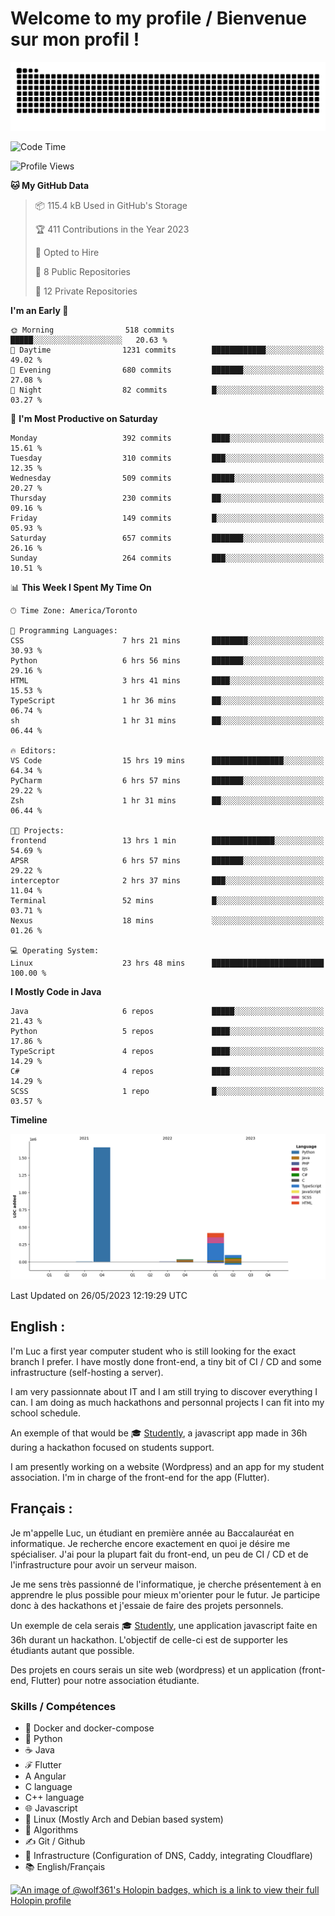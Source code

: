 # Welcome to my profile / Bienvenue sur mon profil !

![snake gif](https://github.com/wolf-361/wolf-361/blob/output/github-contribution-grid-snake.svg)

<!--START_SECTION:waka-->
![Code Time](http://img.shields.io/badge/Code%20Time-125%20hrs%2020%20mins-blue)

![Profile Views](http://img.shields.io/badge/Profile%20Views-0-blue)

**🐱 My GitHub Data** 

> 📦 115.4 kB Used in GitHub's Storage 
 > 
> 🏆 411 Contributions in the Year 2023
 > 
> 💼 Opted to Hire
 > 
> 📜 8 Public Repositories 
 > 
> 🔑 12 Private Repositories 
 > 
**I'm an Early 🐤** 

```text
🌞 Morning                518 commits         █████░░░░░░░░░░░░░░░░░░░░   20.63 % 
🌆 Daytime                1231 commits        ████████████░░░░░░░░░░░░░   49.02 % 
🌃 Evening                680 commits         ███████░░░░░░░░░░░░░░░░░░   27.08 % 
🌙 Night                  82 commits          █░░░░░░░░░░░░░░░░░░░░░░░░   03.27 % 
```
📅 **I'm Most Productive on Saturday** 

```text
Monday                   392 commits         ████░░░░░░░░░░░░░░░░░░░░░   15.61 % 
Tuesday                  310 commits         ███░░░░░░░░░░░░░░░░░░░░░░   12.35 % 
Wednesday                509 commits         █████░░░░░░░░░░░░░░░░░░░░   20.27 % 
Thursday                 230 commits         ██░░░░░░░░░░░░░░░░░░░░░░░   09.16 % 
Friday                   149 commits         █░░░░░░░░░░░░░░░░░░░░░░░░   05.93 % 
Saturday                 657 commits         ███████░░░░░░░░░░░░░░░░░░   26.16 % 
Sunday                   264 commits         ███░░░░░░░░░░░░░░░░░░░░░░   10.51 % 
```


📊 **This Week I Spent My Time On** 

```text
🕑︎ Time Zone: America/Toronto

💬 Programming Languages: 
CSS                      7 hrs 21 mins       ████████░░░░░░░░░░░░░░░░░   30.93 % 
Python                   6 hrs 56 mins       ███████░░░░░░░░░░░░░░░░░░   29.16 % 
HTML                     3 hrs 41 mins       ████░░░░░░░░░░░░░░░░░░░░░   15.53 % 
TypeScript               1 hr 36 mins        ██░░░░░░░░░░░░░░░░░░░░░░░   06.74 % 
sh                       1 hr 31 mins        ██░░░░░░░░░░░░░░░░░░░░░░░   06.44 % 

🔥 Editors: 
VS Code                  15 hrs 19 mins      ████████████████░░░░░░░░░   64.34 % 
PyCharm                  6 hrs 57 mins       ███████░░░░░░░░░░░░░░░░░░   29.22 % 
Zsh                      1 hr 31 mins        ██░░░░░░░░░░░░░░░░░░░░░░░   06.44 % 

🐱‍💻 Projects: 
frontend                 13 hrs 1 min        ██████████████░░░░░░░░░░░   54.69 % 
APSR                     6 hrs 57 mins       ███████░░░░░░░░░░░░░░░░░░   29.22 % 
interceptor              2 hrs 37 mins       ███░░░░░░░░░░░░░░░░░░░░░░   11.04 % 
Terminal                 52 mins             █░░░░░░░░░░░░░░░░░░░░░░░░   03.71 % 
Nexus                    18 mins             ░░░░░░░░░░░░░░░░░░░░░░░░░   01.26 % 

💻 Operating System: 
Linux                    23 hrs 48 mins      █████████████████████████   100.00 % 
```

**I Mostly Code in Java** 

```text
Java                     6 repos             █████░░░░░░░░░░░░░░░░░░░░   21.43 % 
Python                   5 repos             ████░░░░░░░░░░░░░░░░░░░░░   17.86 % 
TypeScript               4 repos             ████░░░░░░░░░░░░░░░░░░░░░   14.29 % 
C#                       4 repos             ████░░░░░░░░░░░░░░░░░░░░░   14.29 % 
SCSS                     1 repo              █░░░░░░░░░░░░░░░░░░░░░░░░   03.57 % 
```



**Timeline**

![Lines of Code chart](https://raw.githubusercontent.com/wolf-361/wolf-361/main/assets/bar_graph.png)


 Last Updated on 26/05/2023 12:19:29 UTC
<!--END_SECTION:waka-->

## English : 

I'm Luc a first year computer student who is still looking for the exact branch I prefer. I have mostly done front-end, a tiny bit of CI / CD and some infrastructure (self-hosting a server).

I am very passionnate about IT and I am still trying to discover everything I can. I am doing as much hackathons and personnal projects I can fit into my school schedule.

An exemple of that would be 🎓 [Studently](https://github.com/wolf-361/Studently-CodeJam12), a javascript app made in 36h during a hackathon focused on students support.

I am presently working on a website (Wordpress) and an app for my student association. I'm in charge of the front-end for the app (Flutter).

## Français :

Je m'appelle Luc, un étudiant en première année au Baccalauréat en informatique. Je recherche encore exactement en quoi je désire me spécialiser. J'ai pour la plupart fait du front-end, un peu de CI / CD et de l'infrastructure pour avoir un serveur maison.

Je me sens très passionné de l'informatique, je cherche présentement à en apprendre le plus possible pour mieux m'orienter pour le futur. Je participe donc à des hackathons et j'essaie de faire des projets personnels.

Un exemple de cela serais 🎓 [Studently](https://github.com/wolf-361/Studently-CodeJam12), une application javascript faite en 36h durant un hackathon. L'objectif de celle-ci est de supporter les étudiants autant que possible.

Des projets en cours serais un site web (wordpress) et un application (front-end, Flutter) pour notre association étudiante.

###  Skills / Compétences

* 🐋 Docker and docker-compose
* 🐍 Python
* ☕ Java
* ℱ Flutter
* A Angular
* C language
* C++ language
* 🌐 Javascript
* 🐧 Linux (Mostly Arch and Debian based system)
* 🧩 Algorithms
* ✍️ Git / Github
* 📜 Infrastructure (Configuration of DNS, Caddy, integrating Cloudflare)
* 📚 English/Français

[![An image of @wolf361's Holopin badges, which is a link to view their full Holopin profile](https://holopin.me/wolf361)](https://holopin.io/@wolf361)


